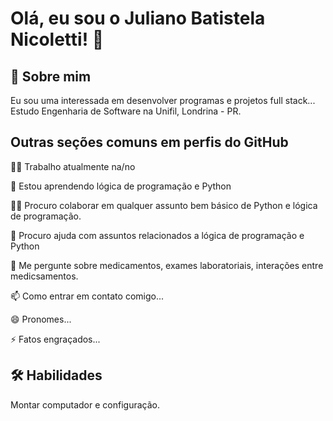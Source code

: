 
# Olá, eu sou o Juliano Batistela Nicoletti! 👋


## 🚀 Sobre mim
Eu sou uma interessada em desenvolver programas e projetos full stack...
Estudo Engenharia de Software na Unifil, Londrina - PR.


## Outras seções comuns em perfis do GitHub
👩‍💻 Trabalho atualmente na/no 

🧠 Estou aprendendo lógica de programação e Python

👯‍♀️ Procuro colaborar em qualquer assunto bem básico de Python e lógica de programação.

🤔 Procuro ajuda com assuntos relacionados a lógica de programação e Python

💬 Me pergunte sobre medicamentos, exames laboratoriais, interações entre medicsamentos.

📫 Como entrar em contato comigo...

😄 Pronomes...

⚡️ Fatos engraçados...


## 🛠 Habilidades
Montar computador e configuração.
